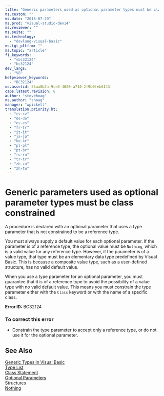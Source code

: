 ```yaml
---
title: "Generic parameters used as optional parameter types must be class constrained"
ms.custom: ""
ms.date: "2015-07-20"
ms.prod: "visual-studio-dev14"
ms.reviewer: ""
ms.suite: ""
ms.technology: 
  - "devlang-visual-basic"
ms.tgt_pltfrm: ""
ms.topic: "article"
f1_keywords: 
  - "vbc32124"
  - "bc32124"
dev_langs: 
  - "VB"
helpviewer_keywords: 
  - "BC32124"
ms.assetid: 55aa8b2a-9ce3-4620-a710-2f9b0feb6143
caps.latest.revision: 8
author: "stevehoag"
ms.author: "shoag"
manager: "wpickett"
translation.priority.ht: 
  - "cs-cz"
  - "de-de"
  - "es-es"
  - "fr-fr"
  - "it-it"
  - "ja-jp"
  - "ko-kr"
  - "pl-pl"
  - "pt-br"
  - "ru-ru"
  - "tr-tr"
  - "zh-cn"
  - "zh-tw"
---
```

# Generic parameters used as optional parameter types must be class constrained
A procedure is declared with an optional parameter that uses a type parameter that is not constrained to be a reference type.  
  
 You must always supply a default value for each optional parameter. If the parameter is of a reference type, the optional value must be `Nothing`, which is a valid value for any reference type. However, if the parameter is of a value type, that type must be an elementary data type predefined by Visual Basic. This is because a composite value type, such as a user-defined structure, has no valid default value.  
  
 When you use a type parameter for an optional parameter, you must guarantee that it is of a reference type to avoid the possibility of a value type with no valid default value. This means you must constrain the type parameter either with the `Class` keyword or with the name of a specific class.  
  
 **Error ID:** BC32124  
  
### To correct this error  
  
-   Constrain the type parameter to accept only a reference type, or do not use it for the optional parameter.  
  
## See Also  
 [Generic Types in Visual Basic](../../../visual-basic/programming-guide/language-features/data-types/generic-types.md)   
 [Type List](../../../visual-basic/language-reference/statements/type-list.md)   
 [Class Statement](../../../visual-basic/language-reference/statements/class-statement.md)   
 [Optional Parameters](../../../visual-basic/language-reference/procedures/optional-parameters.md)   
 [Structures](../../../visual-basic/programming-guide/language-features/data-types/structures.md)   
 [Nothing](../../../visual-basic/language-reference/nothing.md)